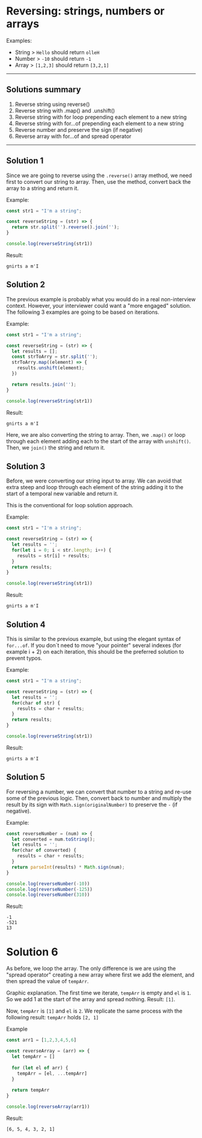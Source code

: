 # Reversing: strings, numbers or arrays

Examples:
* String > `Hello` should return `olleH`
* Number > `-10` should return `-1`
* Array > `[1,2,3]` should return `[3,2,1]`

---

## Solutions summary
1. Reverse string using reverse()
2. Reverse string with .map() and .unshift()
3. Reverse string with for loop prepending each element to a new string
4. Reverse string with for...of prepending each element to a new string
5. Reverse number and preserve the sign (if negative)
6. Reverse array with for...of and spread operator

---

## Solution 1

Since we are going to reverse using the `.reverse()` array method, we need first to convert our string to array.
Then, use the method, convert back the array to a string and return it.

Example:
```javascript
const str1 = "I'm a string";

const reverseString = (str) => {
  return str.split('').reverse().join('');
}

console.log(reverseString(str1))
```

Result:
```
gnirts a m'I
```

## Solution 2

The previous example is probably what you would do in a real non-interview context.
However, your interviewer could want a "more engaged" solution.  The following 3 examples are going to be based on iterations.

Example:
```javascript
const str1 = "I'm a string";

const reverseString = (str) => {
  let results = [];
  const strToArry = str.split('');
  strToArry.map((element) => {
    results.unshift(element);
  })

  return results.join('');
}

console.log(reverseString(str1))
```

Result:
```
gnirts a m'I
```

Here, we are also converting the string to array. Then, we `.map()` or loop through each element adding each to the start of the array with `unshift()`. Then, we `join()` the string and return it.

## Solution 3

Before, we were converting our string input to array.
We can avoid that extra steep and loop through each element of the string adding it to the start of a temporal new variable and return it.

This is the conventional for loop solution approach.

Example:
```javascript
const str1 = "I'm a string";

const reverseString = (str) => {
  let results = '';
  for(let i = 0; i < str.length; i++) {
    results = str[i] + results;
  }
  return results;
}

console.log(reverseString(str1))
```

Result:
```
gnirts a m'I
```

## Solution 4

This is similar to the previous example, but using the elegant syntax of `for...of`.
If you don´t need to move "your pointer" several indexes (for example i + 2) on each iteration, this should be the preferred solution to prevent typos.

Example:
```javascript
const str1 = "I'm a string";

const reverseString = (str) => {
  let results = '';
  for(char of str) {
    results = char + results;
  }
  return results;
}

console.log(reverseString(str1))
```

Result:
```
gnirts a m'I
```

## Solution 5

For reversing a number, we can convert that number to a string and re-use some of the previous logic.
Then, convert back to number and multiply the result by its sign with `Math.sign(originalNumber)` to preserve the `-` (if negative).

Example:
```javascript
const reverseNumber = (num) => {
  let converted = num.toString();
  let results = '';
  for(char of converted) {
    results = char + results;
  }
  return parseInt(results) * Math.sign(num);
}

console.log(reverseNumber(-10))
console.log(reverseNumber(-125))
console.log(reverseNumber(310))
```

Result:
```
-1
-521
13
```

# Solution 6

As before, we loop the array. The only difference is we are using the "spread operator" creating a new array where first we add the element, and then spread the value of `tempArr`.

Graphic explanation.
The first time we iterate, `tempArr` is empty and `el` is `1`. So we add 1 at the start of the array and spread nothing. Result: `[1]`.

Now, `tempArr` is `[1]` and `el` is `2`. We replicate the same process with the following result: `tempArr` holds `[2, 1]` 

Example
```javascript
const arr1 = [1,2,3,4,5,6]

const reverseArray = (arr) => {
  let tempArr = []
  
  for (let el of arr) {
    tempArr = [el, ...tempArr]
  }
  
  return tempArr
}

console.log(reverseArray(arr1))
```

Result:
```
[6, 5, 4, 3, 2, 1]
```
